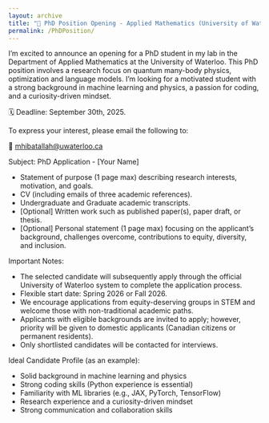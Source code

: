 ```yaml
---
layout: archive
title: "📢 PhD Position Opening - Applied Mathematics (University of Waterloo)"
permalink: /PhDPosition/
---
```


I’m excited to announce an opening for a PhD student in my lab in the Department of Applied Mathematics at the University of Waterloo. This PhD position involves a research focus on quantum many-body physics, optimization and language models.
I’m looking for a motivated student with a strong background in machine learning and physics, a passion for coding, and a curiosity-driven mindset.

🗓️ Deadline: September 30th, 2025. 

To express your interest, please email the following to:

📧 mhibatallah@uwaterloo.ca

Subject: PhD Application - [Your Name]

* Statement of purpose (1 page max) describing research interests, motivation, and goals.
* CV (including emails of three academic references).
* Undergraduate and Graduate academic transcripts.
* [Optional] Written work such as published paper(s), paper draft, or thesis.
* [Optional] Personal statement (1 page max) focusing on the applicant’s background, challenges overcome, contributions to equity, diversity, and inclusion.

Important Notes:

* The selected candidate will subsequently apply through the official University of Waterloo system to complete the application process.
* Flexible start date: Spring 2026 or Fall 2026.
* We encourage applications from equity-deserving groups in STEM and welcome those with non-traditional academic paths.
* Applicants with eligible backgrounds are invited to apply; however, priority will be given to domestic applicants (Canadian citizens or permanent residents).
* Only shortlisted candidates will be contacted for interviews.
 
Ideal Candidate Profile (as an example):
* Solid background in machine learning and physics
* Strong coding skills (Python experience is essential)
* Familiarity with ML libraries (e.g., JAX, PyTorch, TensorFlow)
* Research experience and a curiosity-driven mindset
* Strong communication and collaboration skills
